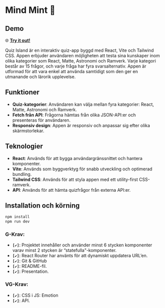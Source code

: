 # Mind Mint 🌿

## Demo
🌐 **[Try it out!](https://mint-quiz-app.vercel.app/)**  

Quiz Island är en interaktiv quiz-app byggd med React, Vite och Tailwind CSS. Appen erbjuder användaren möjligheten att testa sina kunskaper inom olika kategorier som React, Matte, Astronomi och Ramverk. Varje kategori består av 15 frågor, och varje fråga har fyra svarsalternativ. Appen är utformad för att vara enkel att använda samtidigt som den ger en utmanande och lärorik upplevelse.

## Funktioner

- **Quiz-kategorier**: Användaren kan välja mellan fyra kategorier: React, Matte, Astronomi och Ramverk.
- **Fetch från API**: Frågorna hämtas från olika JSON-API:er och presenteras för användaren.
- **Responsiv design**: Appen är responsiv och anpassar sig efter olika skärmstorlekar.

## Teknologier

- **React**: Används för att bygga användargränssnittet och hantera komponenter.
- **Vite**: Används som byggverktyg för snabb utveckling och optimerad bundling.
- **Tailwind CSS**: Används för att styla appen med ett utility-first CSS-ramverk.
- **API**: Används för att hämta quizfrågor från externa API:er.

## Installation och körning

   ```bash
  npm install
  npm run dev
  ```

  ### G-Krav:
- **`[✔️]`**: Projektet innehåller och använder minst 6 stycken komponenter varav minst 2 stycken är “statefulla"-komponenter.
- **`[✔️]`**: React Router har använts för att dynamiskt uppdatera URL’en.
- **`[✔️]`**: Git & GitHub
- **`[✔️]`**: README-fil.
- **`[✔️]`**: Presentation.

### VG-Krav:
- **`[✔️]`**: CSS i JS: Emotion
- **`[✔️]`**: API.

